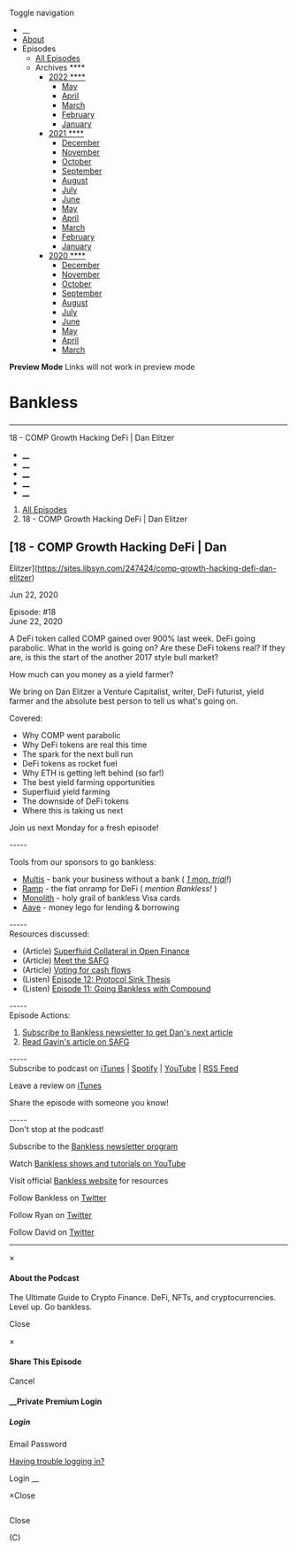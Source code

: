 Toggle navigation [](/247424 "Home Page")

  * __
  * [About]()
  * Episodes 
    * [All Episodes](/247424)
    * Archives ****
      * [2022 ****](/247424/2022)
        * [May](/247424/2022/05)
        * [April](/247424/2022/04)
        * [March](/247424/2022/03)
        * [February](/247424/2022/02)
        * [January](/247424/2022/01)
      * [2021 ****](/247424/2021)
        * [December](/247424/2021/12)
        * [November](/247424/2021/11)
        * [October](/247424/2021/10)
        * [September](/247424/2021/09)
        * [August](/247424/2021/08)
        * [July](/247424/2021/07)
        * [June](/247424/2021/06)
        * [May](/247424/2021/05)
        * [April](/247424/2021/04)
        * [March](/247424/2021/03)
        * [February](/247424/2021/02)
        * [January](/247424/2021/01)
      * [2020 ****](/247424/2020)
        * [December](/247424/2020/12)
        * [November](/247424/2020/11)
        * [October](/247424/2020/10)
        * [September](/247424/2020/09)
        * [August](/247424/2020/08)
        * [July](/247424/2020/07)
        * [June](/247424/2020/06)
        * [May](/247424/2020/05)
        * [April](/247424/2020/04)
        * [March](/247424/2020/03)

**Preview Mode** Links will not work in preview mode

# Bankless

###

* * *

18 - COMP Growth Hacking DeFi | Dan Elitzer

  * [__](http://twitter.com/banklesshq "Visit Us on Twitter")
  * [__](mailto:ryan@mythos.capital "Email This Podcast")
  * [__](http://feeds.libsyn.com/247424/rss "Subscribe to RSS Feed")
  * [__](https://podcasts.apple.com/us/podcast/bankless/id1499409058?ls=1 "Listen on Apple Podcasts")
  * [__](https://open.spotify.com/show/41TNnXSv5ExcQSzEGLlGhy "Listen on Spotify")

  1. [All Episodes](/247424)
  2. 18 - COMP Growth Hacking DeFi | Dan Elitzer

## [18 - COMP Growth Hacking DeFi | Dan
Elitzer](https://sites.libsyn.com/247424/comp-growth-hacking-defi-dan-elitzer)

Jun 22, 2020

Episode: #18  
June 22, 2020

A DeFi token called COMP gained over 900% last week. DeFi going parabolic.
What in the world is going on? Are these DeFi tokens real? If they are, is
this the start of the another 2017 style bull market?

How much can you money as a yield farmer?

We bring on Dan Elitzer a Venture Capitalist, writer, DeFi futurist, yield
farmer and the absolute best person to tell us what's going on.

Covered:

  * Why COMP went parabolic
  * Why DeFi tokens are real this time
  * The spark for the next bull run
  * DeFi tokens as rocket fuel
  * Why ETH is getting left behind (so far!)
  * The best yield farming opportunities
  * Superfluid yield farming
  * The downside of DeFi tokens
  * Where this is taking us next

Join us next Monday for a fresh episode!

\-----

Tools from our sponsors to go bankless:

  * [Multis](http://www.multis.co/) - bank your business without a bank ( _[1 mon. trial](https://multis.co/)!_)
  * [Ramp](https://ramp.network/) \- the fiat onramp for DeFi ( _mention Bankless!_ )
  * [Monolith](https://monolith.xyz/) \- holy grail of bankless Visa cards
  * [Aave](https://aave.com/) \- money lego for lending & borrowing

\-----  
Resources discussed:

  * (Article) [ Superfluid Collateral in Open Finance](https://tokeneconomy.co/superfluid-collateral-in-open-finance-8c3db15efac)
  * (Article) [ Meet the SAFG ](https://medium.com/ideo-colab/meet-the-safg-defis-emergent-framework-for-participatory-investing-and-protocol-development-62286a576fb5)
  * (Article) [ Voting for cash flows](https://bankless.substack.com/p/voting-for-cash-flows-market-monday-b13)
  * (Listen) [Episode 12: Protocol Sink Thesis](https://bankless.substack.com/p/12-the-protocol-sink-thesis)
  * (Listen) [ Episode 11: Going Bankless with Compound](https://bankless.substack.com/p/11-how-to-go-bankless-with-compound)

\-----  
Episode Actions:

  1. [Subscribe to Bankless newsletter to get Dan's next article](https://bankless.substack.com/)
  2. [ Read Gavin's article on SAFG](https://medium.com/ideo-colab/meet-the-safg-defis-emergent-framework-for-participatory-investing-and-protocol-development-62286a576fb5)

\-----  
Subscribe to podcast on
[iTunes](https://podcasts.apple.com/us/podcast/bankless/id1499409058) |
[Spotify](https://open.spotify.com/show/41TNnXSv5ExcQSzEGLlGhy) |
[YouTube](https://www.youtube.com/c/bankless) | [RSS
Feed](http://podcast.banklesshq.com/)

Leave a review on
[iTunes](https://podcasts.apple.com/us/podcast/bankless/id1499409058)

Share the episode with someone you know!

\-----  
Don't stop at the podcast!

Subscribe to the [Bankless newsletter program](http://bankless.substack.com/)

Watch [Bankless shows and tutorials on
YouTube](https://www.youtube.com/c/bankless)

Visit official [Bankless website](http://banklesshq.com/) for resources

Follow Bankless on [Twitter](https://twitter.com/BanklessHQ)

Follow Ryan on [Twitter](https://twitter.com/ryansadams)

Follow David on [Twitter](https://twitter.com/TrustlessState)

* * *

×

#### About the Podcast

The Ultimate Guide to Crypto Finance. DeFi, NFTs, and cryptocurrencies. Level
up. Go bankless.

Close

×

#### Share This Episode

Cancel

#### __Private Premium Login

##### Login

Email Password

[Having trouble logging in?](')

Login __

×Close

![]()

Close

(C)

